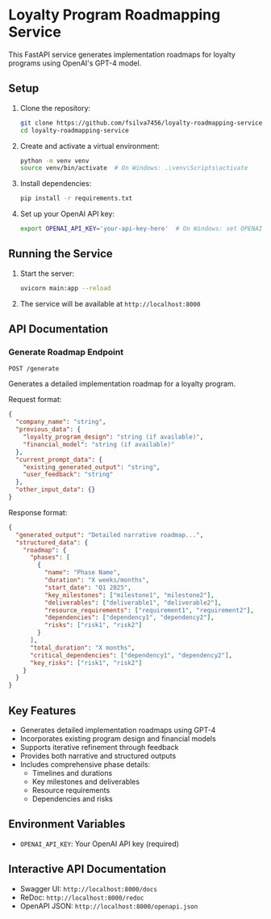 # Loyalty Program Roadmapping Service

This FastAPI service generates implementation roadmaps for loyalty programs using OpenAI's GPT-4 model.

## Setup

1. Clone the repository:
   ```bash
   git clone https://github.com/fsilva7456/loyalty-roadmapping-service.git
   cd loyalty-roadmapping-service
   ```

2. Create and activate a virtual environment:
   ```bash
   python -m venv venv
   source venv/bin/activate  # On Windows: .\venv\Scripts\activate
   ```

3. Install dependencies:
   ```bash
   pip install -r requirements.txt
   ```

4. Set up your OpenAI API key:
   ```bash
   export OPENAI_API_KEY='your-api-key-here'  # On Windows: set OPENAI_API_KEY=your-api-key-here
   ```

## Running the Service

1. Start the server:
   ```bash
   uvicorn main:app --reload
   ```

2. The service will be available at `http://localhost:8000`

## API Documentation

### Generate Roadmap Endpoint

`POST /generate`

Generates a detailed implementation roadmap for a loyalty program.

Request format:
```json
{
  "company_name": "string",
  "previous_data": {
    "loyalty_program_design": "string (if available)",
    "financial_model": "string (if available)"
  },
  "current_prompt_data": {
    "existing_generated_output": "string",
    "user_feedback": "string"
  },
  "other_input_data": {}
}
```

Response format:
```json
{
  "generated_output": "Detailed narrative roadmap...",
  "structured_data": {
    "roadmap": {
      "phases": [
        {
          "name": "Phase Name",
          "duration": "X weeks/months",
          "start_date": "Q1 2025",
          "key_milestones": ["milestone1", "milestone2"],
          "deliverables": ["deliverable1", "deliverable2"],
          "resource_requirements": ["requirement1", "requirement2"],
          "dependencies": ["dependency1", "dependency2"],
          "risks": ["risk1", "risk2"]
        }
      ],
      "total_duration": "X months",
      "critical_dependencies": ["dependency1", "dependency2"],
      "key_risks": ["risk1", "risk2"]
    }
  }
}
```

## Key Features

- Generates detailed implementation roadmaps using GPT-4
- Incorporates existing program design and financial models
- Supports iterative refinement through feedback
- Provides both narrative and structured outputs
- Includes comprehensive phase details:
  - Timelines and durations
  - Key milestones and deliverables
  - Resource requirements
  - Dependencies and risks

## Environment Variables

- `OPENAI_API_KEY`: Your OpenAI API key (required)

## Interactive API Documentation

- Swagger UI: `http://localhost:8000/docs`
- ReDoc: `http://localhost:8000/redoc`
- OpenAPI JSON: `http://localhost:8000/openapi.json`